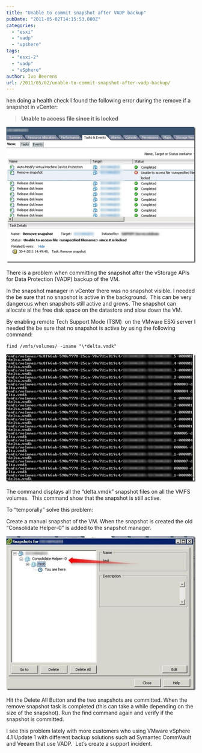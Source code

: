 ```yaml
---
title: "Unable to commit snapshot after VADP backup"
pubDate: "2011-05-02T14:15:53.000Z"
categories: 
  - "esxi"
  - "vadp"
  - "vpshere"
tags: 
  - "esxi-2"
  - "vadp"
  - "vSphere"
author: Ivo Beerens
url: /2011/05/02/unable-to-commit-snapshot-after-vadp-backup/
---
```


hen doing a health check I found the following error during the remove if a snapshot in vCenter:

> **Unable to access file <unspecified filename> since it is locked**

[![image](images/image_thumb.png "image")](images/image.png)

There is a problem when committing the snapshot after the vStorage APIs for Data Protection (VADP) backup of the VM.

In the snapshot manager in vCenter there was no snapshot visible. I needed the be sure that no snapshot is active in the background.  This can be very dangerous when snapshots still active and grows. The snapshot can allocate al the free disk space on the datastore and slow down the VM.

By enabling remote Tech Support Mode (TSM)  on the VMware ESXi server I needed the be sure that no snapshot is active by using the following command:

```
find /vmfs/volumes/ -iname "\*delta.vmdk"
```

[![2011-05-02 15h16_20](images/2011-05-02-15h16_20_thumb.jpg "2011-05-02 15h16_20")](images/2011-05-02-15h16_20.jpg)

The command displays all the “delta.vmdk” snapshot files on all the VMFS volumes.  This command show that the snapshot is still active.

To “temporally” solve this problem:

Create a manual snapshot of the VM. When the snapshot is created the old “Consolidate Helper-0” is added to the snapshot manager.

[![2011-05-02 15h13_39](images/2011-05-02-15h13_39_thumb.jpg "2011-05-02 15h13_39")](images/2011-05-02-15h13_39.jpg)

Hit the Delete All Button and the two snapshots are committed. When the remove snapshot task is completed (this can take a while depending on the size of the snapshot). Run the find command again and verify if the snapshot is committed.

I see this problem lately with more customers who using VMware vSphere 4.1 Update 1 with different backup solutions such ad Symantec CommVault and Veeam that use VADP.  Let’s create a support incident.